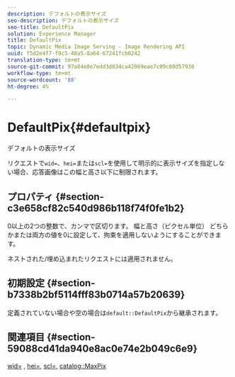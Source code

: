 ```yaml
---
description: デフォルトの表示サイズ
seo-description: デフォルトの表示サイズ
seo-title: DefaultPix
solution: Experience Manager
title: DefaultPix
topic: Dynamic Media Image Serving - Image Rendering API
uuid: f5d2e4f7-f9c5-40a5-8a64-67241fcb0242
translation-type: tm+mt
source-git-commit: 97a84e8e7edd3d834ca42069eae7c09c00d57938
workflow-type: tm+mt
source-wordcount: '88'
ht-degree: 4%

---
```



# DefaultPix{#defaultpix}

デフォルトの表示サイズ

リクエストで`wid=`、`hei=`または`scl=`を使用して明示的に表示サイズを指定しない場合、応答画像はこの幅と高さ以下に制限されます。

## プロパティ {#section-c3e658cf82c540d986b118f74f0fe1b2}

0以上の2つの整数で、カンマで区切ります。 幅と高さ（ピクセル単位） どちらかまたは両方の値を0に設定して、拘束を適用しないようにすることができます。

ネストされた/埋め込まれたリクエストには適用されません。

## 初期設定 {#section-b7338b2bf5114fff83b0714a57b20639}

定義されていない場合や空の場合は`default::DefaultPix`から継承されます。

## 関連項目 {#section-59088cd41da940e8ac0e74e2b049c6e9}

[wid=](../../../../../is-api/http-ref/image-serving-api-ref/c-http-protocol-reference/c-command-reference/r-is-http-wid.md#reference-bfeadcb67bf4485f851eb21345527e47) ,  [hei=](../../../../../is-api/http-ref/image-serving-api-ref/c-http-protocol-reference/c-command-reference/r-is-http-hei.md#reference-6d6f556ccc0e4b98a815e8a5c1944a96),  [scl=](../../../../../is-api/http-ref/image-serving-api-ref/c-http-protocol-reference/c-command-reference/r-scl.md#reference-b2a74e493d0d407e98fe350551ba3fcc),  [catalog::MaxPix](../../../../../is-api/image-catalog/image-serving-api-ref/c-image-catalog-reference/c-attributes-reference/r-maxpix.md#reference-e167d396ac794079ba8b5e6eb16eeda5)
